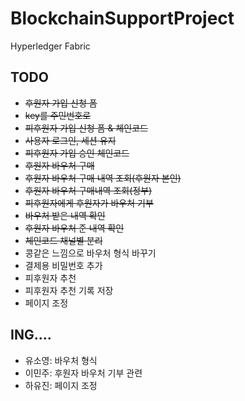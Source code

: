 # BlockchainSupportProject
Hyperledger Fabric

## TODO 
- ~~후원자 가입 신청 폼~~
- ~~key를 주민번호로~~
- ~~피후원자 가입 신청 폼 & 체인코드~~
- ~~사용자 로그인, 세션 유지~~
- ~~피후원자 가입 승인 체인코드~~
- ~~후원자 바우처 구매~~
- ~~후원자 바우처 구매 내역 조회(후원자 본인)~~
- ~~후원자 바우처 구매내역 조회(정부)~~
- ~~피후원자에게 후원자가 바우처 기부~~
- ~~바우처 받은 내역 확인~~
- ~~후원자 바우처 준 내역 확인~~
- ~~체인코드 채널별 분리~~
- 콩같은 느낌으로 바우처 형식 바꾸기
- 결제용 비밀번호 추가
- 피후원자 추천
- 피후원자 추천 기록 저장
- 페이지 조정

## ING....
-	유소영: 바우처 형식 
-	이민주: 후원자 바우처 기부 관련
-	하유진: 페이지 조정
